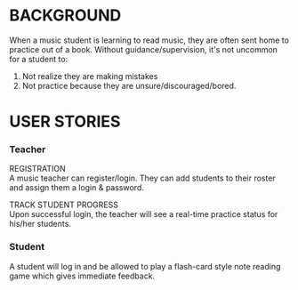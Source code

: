 # BACKGROUND
When a music student is learning to read music, they are often sent home to practice out of a book. Without guidance/supervision, it's not uncommon for a student to:

1. Not realize they are making mistakes
2. Not practice because they are unsure/discouraged/bored.

# USER STORIES
### Teacher
REGISTRATION<br>
A music teacher can register/login. They can add students to their roster and assign them a login & password.

TRACK STUDENT PROGRESS<br>
Upon successful login, the teacher will see a real-time practice status for his/her students.

### Student
A student will log in and be allowed to play a flash-card style note reading game which gives immediate feedback.
